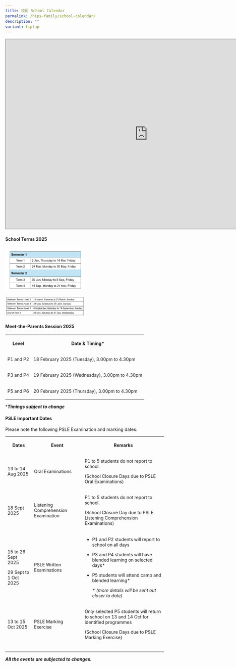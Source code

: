 ```yaml
---
title: 校历 School Calendar
permalink: /hips-family/school-calendar/
description: ""
variant: tiptap
---
```

<div class="iframe-wrapper">
<iframe style="border:solid 1px #777" height="600" width="900" allowfullscreen="true" frameborder="0" src="https://calendar.google.com/calendar/embed?height=600&amp;wkst=1&amp;bgcolor=%23ffffff&amp;ctz=Asia%2FSingapore&amp;showPrint=0&amp;showTz=0&amp;src=YWRtaW5faG9seWlubm9jZW50QG1vZS5lZHUuc2c&amp;color=%234285F4"></iframe>
</div>
<h4><strong>School Terms 2025</strong></h4>
<div class="isomer-image-wrapper">
<img style="width: 50%;" height="auto" width="100%" alt="" src="/images/School information/School_term_2025.png">
</div>
<p></p>
<div class="isomer-image-wrapper">
<img style="width: 50%;" height="auto" width="100%" alt="" src="/images/School information/School_holiday.png">
</div>
<p></p>
<h4><strong>Meet-the-Parents Session 2025</strong></h4>
<table style="minWidth: 50px">
<colgroup>
<col>
<col>
</colgroup>
<tbody>
<tr>
<th rowspan="1" colspan="1">
<p>Level</p>
</th>
<th rowspan="1" colspan="1">
<p>Date &amp; Timing*</p>
</th>
</tr>
<tr>
<td rowspan="1" colspan="1">
<p>P1 and P2</p>
</td>
<td rowspan="1" colspan="1">
<p>18 February 2025 (Tuesday), 3.00pm to 4.30pm</p>
</td>
</tr>
<tr>
<td rowspan="1" colspan="1">
<p>P3 and P4</p>
</td>
<td rowspan="1" colspan="1">
<p>19 February 2025 (Wednesday), 3.00pm to 4.30pm</p>
</td>
</tr>
<tr>
<td rowspan="1" colspan="1">
<p>P5 and P6</p>
</td>
<td rowspan="1" colspan="1">
<p>20 February 2025 (Thursday), 3.00pm to 4.30pm</p>
</td>
</tr>
</tbody>
</table>
<p>*<strong><em>Timings subject to change</em></strong>
</p>
<p></p>
<h4><strong>PSLE Important Dates</strong></h4>
<p>Please note the following PSLE Examination and marking dates:</p>
<table style="minWidth: 75px">
<colgroup>
<col>
<col>
<col>
</colgroup>
<tbody>
<tr>
<th rowspan="1" colspan="1">
<p>Dates</p>
</th>
<th rowspan="1" colspan="1">
<p>Event</p>
</th>
<th rowspan="1" colspan="1">
<p>Remarks</p>
</th>
</tr>
<tr>
<td rowspan="1" colspan="1">
<p>13 to 14 Aug 2025</p>
</td>
<td rowspan="1" colspan="1">
<p>Oral Examinations</p>
</td>
<td rowspan="1" colspan="1">
<p>P1 to 5 students do not report to school.</p>
<p>(School Closure Days due to PSLE Oral Examinations)</p>
</td>
</tr>
<tr>
<td rowspan="1" colspan="1">
<p>18 Sept 2025</p>
</td>
<td rowspan="1" colspan="1">
<p>Listening Comprehension Examination</p>
</td>
<td rowspan="1" colspan="1">
<p>P1 to 5 students do not report to school.</p>
<p>(School Closure Day due to PSLE Listening Comprehension Examinations)</p>
</td>
</tr>
<tr>
<td rowspan="1" colspan="1">
<p>15 to 26 Sept 2025</p>
<p>29 Sept to 1 Oct 2025</p>
</td>
<td rowspan="1" colspan="1">
<p>PSLE Written Examinations</p>
</td>
<td rowspan="1" colspan="1">
<ul data-tight="true" class="tight">
<li>
<p>P1 and P2 students will report to school on all days</p>
</li>
<li>
<p>P3 and P4 students will have blended learning on selected days*</p>
</li>
<li>
<p>P5 students will attend camp and blended learning*</p>
<p></p>
<p><em>* (more details will be sent out closer to date)</em>
</p>
</li>
</ul>
</td>
</tr>
<tr>
<td rowspan="1" colspan="1">
<p>13 to 15 Oct 2025</p>
</td>
<td rowspan="1" colspan="1">
<p>PSLE Marking Exercise</p>
</td>
<td rowspan="1" colspan="1">
<p>Only selected P5 students will return to school on 13 and 14 Oct for identified
programmes</p>
<p>(School Closure Days due to PSLE Marking Exercise)</p>
</td>
</tr>
<tr>
<td rowspan="1" colspan="1">
<p></p>
</td>
<td rowspan="1" colspan="1">
<p></p>
</td>
<td rowspan="1" colspan="1">
<p></p>
</td>
</tr>
</tbody>
</table>
<p></p>
<p><strong><em>All the events are subjected to changes.</em></strong>
</p>